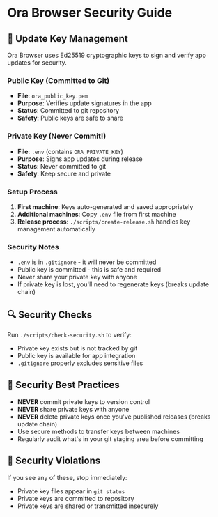 # Ora Browser Security Guide

## 🔐 Update Key Management

Ora Browser uses Ed25519 cryptographic keys to sign and verify app updates for security.

### Public Key (Committed to Git)
- **File**: `ora_public_key.pem`
- **Purpose**: Verifies update signatures in the app
- **Status**: Committed to git repository
- **Safety**: Public keys are safe to share

### Private Key (Never Commit!)
- **File**: `.env` (contains `ORA_PRIVATE_KEY`)
- **Purpose**: Signs app updates during release
- **Status**: Never committed to git
- **Safety**: Keep secure and private

### Setup Process
1. **First machine**: Keys auto-generated and saved appropriately
2. **Additional machines**: Copy `.env` file from first machine
3. **Release process**: `./scripts/create-release.sh` handles key management automatically

### Security Notes
- `.env` is in `.gitignore` - it will never be committed
- Public key is committed - this is safe and required
- Never share your private key with anyone
- If private key is lost, you'll need to regenerate keys (breaks update chain)

## 🔍 Security Checks

Run `./scripts/check-security.sh` to verify:
- Private key exists but is not tracked by git
- Public key is available for app integration
- `.gitignore` properly excludes sensitive files

## 🚨 Security Best Practices

- **NEVER** commit private keys to version control
- **NEVER** share private keys with anyone
- **NEVER** delete private keys once you've published releases (breaks update chain)
- Use secure methods to transfer keys between machines
- Regularly audit what's in your git staging area before committing

## 🚨 Security Violations

If you see any of these, stop immediately:
- Private key files appear in `git status`
- Private keys are committed to repository
- Private keys are shared or transmitted insecurely
